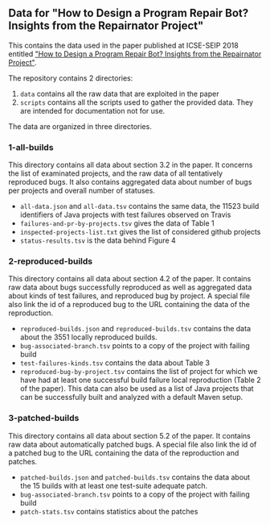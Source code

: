 ## Data for "How to Design a Program Repair Bot? Insights from the Repairnator Project"

This contains the data used in the paper published at ICSE-SEIP 2018 entitled ["How to Design a Program Repair Bot? Insights from the Repairnator Project"](https://hal.inria.fr/hal-01691496/document).

The repository contains 2 directories:

1. `data` contains all the raw data that are exploited in the paper
2. `scripts` contains all the scripts used to gather the provided data. They are intended for documentation not for use.

The data are organized in three directories.

 
### 1-all-builds

This directory contains all data about section 3.2 in the paper. 
It concerns the list of examinated projects, and the raw data of all tentatively reproduced bugs. 
It also contains aggregated data about number of bugs per projects and overall number of statuses. 

* `all-data.json` and `all-data.tsv` contains the same data, the 11523 build identifiers of Java projects with test failures observed on Travis
* `failures-and-pr-by-projects.tsv` gives the data of Table 1
* `inspected-projects-list.txt` gives the list of considered github projects
* `status-results.tsv` is the data behind Figure 4


### 2-reproduced-builds

This directory contains all data about section 4.2 of the paper.
It contains raw data about bugs successfully reproduced as well as aggregated data about kinds of test failures, and reproduced bug by project.
A special file also link the id of a reproduced bug to the URL containing the data of the reproduction.

* `reproduced-builds.json` and `reproduced-builds.tsv` contains the data about the 3551 locally reproduced builds.
* `bug-associated-branch.tsv` points to a copy of the project with failing build
* `test-failures-kinds.tsv` contains the data about Table 3
* `reproduced-bug-by-project.tsv` contains the list of project for which we have had at least one successful build failure local reproduction (Table 2 of the paper). This data can also be used as a list of Java projects that can be successfully built and analyzed with a default Maven setup.

### 3-patched-builds

This directory contains all data about section 5.2 of the paper. 
It contains raw data about automatically patched bugs.
A special file also link the id of a patched bug to the URL containing the data of the reproduction and patches.

* `patched-builds.json` and `patched-builds.tsv` contains the data about the 15 builds with at least one test-suite adequate patch.
* `bug-associated-branch.tsv` points to a copy of the project with failing build
* `patch-stats.tsv` contains statistics about the patches
